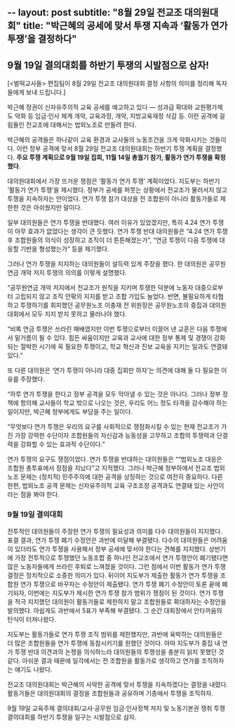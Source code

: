 --
layout: post
subtitle: "8월 29일 전교조 대의원대회"
title: "박근혜의 공세에 맞서 투쟁 지속과 ‘활동가 연가 투쟁’을 결정하다"
--

9월 19일 결의대회를 하반기 투쟁의 시발점으로 삼자!
----------

[<벌떡교사들> 편집팀이 8월 29일 전교조 대의원대회 결정 사항의 의미를 정리해 독자들에게 보내 드립니다.]

박근혜 정권이 신자유주의적 교육 공세를 예고하고 있다 — 성과급 확대와 교원평가제도 악화 등 임금·인사 체계 개악, 교육과정, 개악, 지방교육재정 삭감 등. 이런 공격에 걸림돌인 전교조에 대해서는 법외노조로 만들려 한다. 

박근혜의 공격들은 하나같이 교육 환경과 교사들의 노동조건을 크게 악화시키는 것들이다. 이런 정부 공격에 맞서 8월 29일 전교조 대의원대회는 하반기 투쟁 계획을 결정했다. **주요 투쟁 계획으로 9월 19일 집회, 11월 14일 총궐기 참가, 활동가 연가 투쟁을 확정했다**.

대의원대회에서 가장 뜨거운 쟁점은 ‘활동가 연가 투쟁’ 계획이었다. 지도부는 하반기 ‘활동가 연가 투쟁’을 제시했다. 정부가 공세를 퍼붓는 상황에서 전교조가 물러서지 않고 투쟁을 지속하자는 안이었다. 연가 투쟁 참가 대상을 전 조합원이 아니라 활동가들로 제한한 것은 아쉬웠지만 말이다. 

일부 대의원들은 연가 투쟁을 반대했다. 여러 이유가 있었겠지만, 특히 4.24 연가 투쟁이 아무 효과가 없었다는 생각이 큰 듯했다. 연가 투쟁 반대 대의원들은 “4.24 연가 투쟁 후 조합원들의 의식이 성장하고 조직이 더 튼튼해졌는가”, “연금 투쟁이 다음 투쟁에 대응할 기반을 형성했는가“ 등을 제기했다. 

그러나 연가 투쟁을 지지하는 대의원들이 설득력 있게 주장을 폈다. 한 대의원은 공무원연금 개악 저지 투쟁의 의의를 이렇게 설명했다. 

“공무원연금 개악 저지에서 전교조가 원칙을 지키며 투쟁한 덕분에 노동자 대중으로부터 고립되지 않고 조직 안팎의 지지를 받고 조합 가입도 늘었다. 반면, 불필요하게 타협하고 투쟁하기를 회피했던 공무원노조 이충재 전 위원장은 공무원노조의 중집과 대의원대회에서 모두 지지 받지 못하고 물러나야 했다. 

“비록 연금 투쟁은 쓰라린 패배였지만 이번 투쟁으로부터 이끌어 낸 교훈은 다음 투쟁에서 밑거름이 될 수 있다. 힘든 싸움이지만 교육과 교사에 대한 정부 통제 및 경쟁이 강화되는 절박한 시기에 꼭 필요한 투쟁이고, 학교 혁신과 진보 교육을 지키는 일과도 연결돼 있다.” 

또 다른 대의원은 ‘연가 투쟁이 아니라 대중 집회만 하자’는 의견에 대해 둘 다 필요한 이유를 주장했다. 

“하루 연가 투쟁을 한다고 정부 공격을 모두 막아낼 수 있는 것은 아니다. 그러나 정부 정책에 항의해 교사들이 학교 밖으로 나오는 것은, 우리도 어느 정도 타격을 감수해야 하는 일이지만, 박근혜 정부에게도 부담을 주는 일이다. 

“무엇보다 연가 투쟁은 우리의 요구를 사회적으로 쟁점화시킬 수 있는 현재 전교조가 가진 가장 강력한 수단이자 조합원들의 자신감과 능동성을 고무하고 조합의 투쟁력과 단결력을 강화할 수 있는 효과적 수단이다.”

연가 투쟁의 요구도 쟁점이었다. 연가 투쟁을 반대하는 대의원들은 ““법외노조 대응은 조합원 총투표에서 정점을 지났다”고 지적했다. 그러나 박근혜 정부하에서 전교조 법외노조 문제는 (정치적) 민주주의에 대한 공격을 상징하는 것으로 여전히 중요하다. 다른 한편, 법외노조 공격 문제는 신자유주의적 교육 구조조정 공격과도 연결돼 있는 사안이라는 점을 봐야 한다. 

### 9월 19일 결의대회 ###

전투적인 대의원들이 주장한 연가 투쟁의 필요성과 의미를 다수 대의원들이 지지했다. 표결 결과, 연가 투쟁 폐기 수정안은 과반에 미달해 부결됐다. 다수의 대의원들은 어려움이 있더라도 연가 투쟁을 사용해서 정부 공세에 맞서야 한다는 견해를 지지했다. 상반기에 가장 전투적으로 투쟁했던 노동조합 중 하나인 전교조에서 연가 투쟁안이 폐기됐다면 많은 노동자들에게 쓰라린 후퇴로 느껴졌을 것이다. 그런 점에서 이번 활동가 연가 투쟁 결정은 정치적으로 소중한 의미가 있다. 
뒤이어 지도부가 제출한 활동가 연가 투쟁을 조합원 연가 투쟁으로 바꾸자는 수정안이 제출됐다. 연가 투쟁 폐기 수정안이 토론 끝에 폐기되자, 이번에는 지도부가 제시한 연가 투쟁 참가 범위가 쟁점이 된 것이다. 연가 투쟁을 적극 지지했던 대의원이 활동가들로 제한하지 말고 조합원들로 확대하자는 수정안을 발의했다. 아쉽게도 과반에서 5표가 부족해 부결됐다. 그 순간 대회장에서 안타까움의 탄식이 터져나왔다. 

지도부는 활동가들로 연가 투쟁 조직 범위를 제한했지만, 과반에 육박하는 대의원들은 더 많은 조합원들을 연가 투쟁에 동참시키기를 원했던 것이다. 아마 지도부가 중집 내 연가 투쟁 반대 의견과의 논쟁을 의식하느라 대의원들의 투쟁성을 충분히 읽지 못했던 것 같다. 아쉬운 결과 때문에 일각에서는 전 조합원을 활동가로 생각하고 연가를 조직하자는 얘기도 나왔다. 

전교조 대의원대회는 박근혜의 사악한 공격에 맞서 투쟁을 지속하겠다는 결정을 내렸다. 활동가들은 대의원대회의 결정을 조합원들과 공유하며 기층에서 투쟁을 조직하자. 

9월 19일 교육주체 결의대회/교사·공무원 임금·인사정책 저지 및 노동기본권 쟁취 투쟁 결의대회를 하반기 투쟁을 일구는 시발점으로 삼자. 
